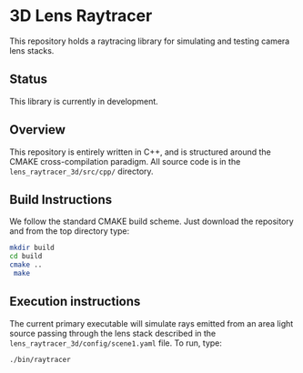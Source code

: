 # 3D Lens Raytracer

This repository holds a raytracing library for simulating and testing camera lens stacks.

## Status
This library is currently in development.

## Overview
This repository is entirely written in C++, and is structured around the CMAKE cross-compilation paradigm. All source code is in the `lens_raytracer_3d/src/cpp/` directory.

## Build Instructions
We follow the standard CMAKE build scheme. Just download the repository and from the top directory type:

```bash
mkdir build
cd build
cmake ..
 make
```

## Execution instructions
The current primary executable will simulate rays emitted from an area light source passing through the lens stack described in the `lens_raytracer_3d/config/scene1.yaml` file. To run, type:

```bash
./bin/raytracer
```
